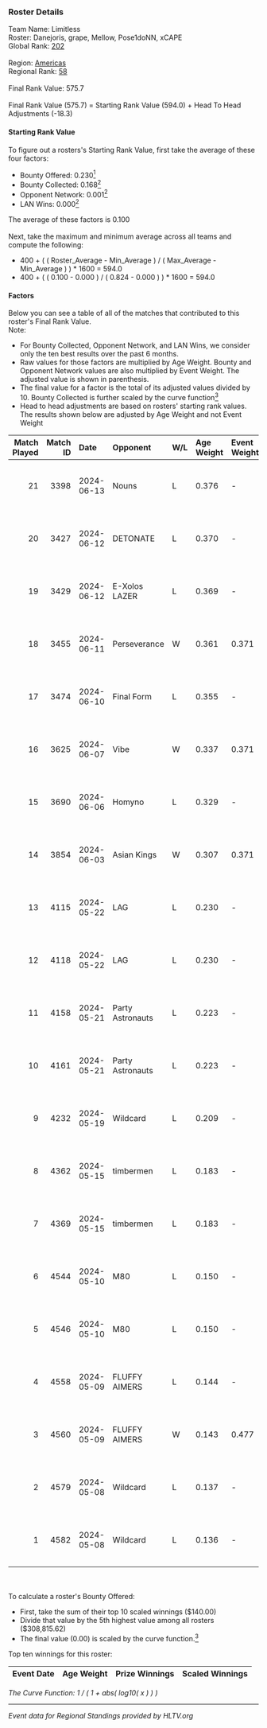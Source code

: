 ### Roster Details<br />
Team Name: Limitless<br />
Roster: Danejoris, grape, Mellow, Pose1doNN, xCAPE<br />
Global Rank: [202](../../standings_global_2024_10_15.md)<br />
<br />
Region: [Americas]( ../../standings_americas_2024_10_15.md)<br />
Regional Rank: [58]( ../../standings_americas_2024_10_15.md)<br />
<br />
Final Rank Value:  575.7<br />
<br />
Final Rank Value (575.7) = Starting Rank Value (594.0) + Head To Head Adjustments (-18.3)<br />

#### Starting Rank Value<br />
To figure out a rosters's Starting Rank Value, first take the average of these four factors:<br />
- Bounty Offered: 0.230[<sup>1</sup>](#table2)
- Bounty Collected: 0.168[<sup>2</sup>](#table1)
- Opponent Network: 0.001[<sup>2</sup>](#table1)
- LAN Wins: 0.000[<sup>2</sup>](#table1)

The average of these factors is 0.100<br />
<br />
Next, take the maximum and minimum average across all teams and compute the following:<br />
- 400 + ( ( Roster_Average - Min_Average ) / ( Max_Average - Min_Average ) ) * 1600 = 594.0
- 400 + ( ( 0.100 - 0.000 ) / ( 0.824 - 0.000 ) ) * 1600 = 594.0


#### Factors<br />
Below you can see a table of all of the matches that contributed to this roster's Final Rank Value.<br />
Note:<br />

- For Bounty Collected, Opponent Network, and LAN Wins, we consider only the ten best results over the past 6 months.
- Raw values for those factors are multiplied by Age Weight. Bounty and Opponent Network values are also multiplied by Event Weight. The adjusted value is shown in parenthesis.
- The final value for a factor is the total of its adjusted values divided by 10. Bounty Collected is further scaled by the curve function[<sup>3</sup>](#curveFunction)
- Head to head adjustments are based on rosters' starting rank values. The results shown below are adjusted by Age Weight and not Event Weight
<span id="table1"></span><br />


| Match Played | Match ID | Date       | Opponent         | W/L | Age Weight | Event Weight | Bounty Collected | Opponent Network | LAN Wins  | H2H Adj. | Roster                                      |
| -: | -: | :- | :- | :- | :- | :- | :- | :- | :- | -: | :- |
|           21 |     3398 | 2024-06-13 | Nouns            | L   | 0.376      | -            | -                | -                | -         |    -0.66 | Danejoris, grape, Mellow, Pose1doNN, xCAPE  |
|           20 |     3427 | 2024-06-12 | DETONATE         | L   | 0.370      | -            | -                | -                | -         |    -7.01 | Danejoris, DooM, grape, Pose1doNN, xCAPE    |
|           19 |     3429 | 2024-06-12 | E-Xolos LAZER    | L   | 0.369      | -            | -                | -                | -         |    -2.99 | Coastal, Danejoris, grape, Pose1doNN, xCAPE |
|           18 |     3455 | 2024-06-11 | Perseverance     | W   | 0.361      | 0.371        | 0.000 (0.000)    | 0.023 (0.003)    | 0 (0.000) |     4.42 | Danejoris, grape, Mellow, Pose1doNN, xCAPE  |
|           17 |     3474 | 2024-06-10 | Final Form       | L   | 0.355      | -            | -                | -                | -         |    -4.36 | Danejoris, grape, Mellow, Pose1doNN, xCAPE  |
|           16 |     3625 | 2024-06-07 | Vibe             | W   | 0.337      | 0.371        | 0.000 (0.000)    | 0.023 (0.003)    | 0 (0.000) |     4.14 | Danejoris, grape, Mellow, Pose1doNN, xCAPE  |
|           15 |     3690 | 2024-06-06 | Homyno           | L   | 0.329      | -            | -                | -                | -         |    -4.08 | Danejoris, grape, Mellow, Pose1doNN, xCAPE  |
|           14 |     3854 | 2024-06-03 | Asian Kings      | W   | 0.307      | 0.371        | 0.000 (0.000)    | 0.000 (0.000)    | 0 (0.000) |     2.54 | Danejoris, grape, Mellow, Pose1doNN, xCAPE  |
|           13 |     4115 | 2024-05-22 | LAG              | L   | 0.230      | -            | -                | -                | -         |    -3.07 | Danejoris, DooM, grape, Mellow, Pose1doNN   |
|           12 |     4118 | 2024-05-22 | LAG              | L   | 0.230      | -            | -                | -                | -         |    -3.13 | Danejoris, DooM, grape, Mellow, Pose1doNN   |
|           11 |     4158 | 2024-05-21 | Party Astronauts | L   | 0.223      | -            | -                | -                | -         |    -1.22 | Danejoris, DooM, grape, Mellow, Pose1doNN   |
|           10 |     4161 | 2024-05-21 | Party Astronauts | L   | 0.223      | -            | -                | -                | -         |    -1.23 | Danejoris, DooM, grape, Mellow, Pose1doNN   |
|            9 |     4232 | 2024-05-19 | Wildcard         | L   | 0.209      | -            | -                | -                | -         |    -0.34 | CAJUN, Danejoris, Mellow, Pose1doNN, xCAPE  |
|            8 |     4362 | 2024-05-15 | timbermen        | L   | 0.183      | -            | -                | -                | -         |    -0.41 | Danejoris, DooM, grape, Mellow, Pose1doNN   |
|            7 |     4369 | 2024-05-15 | timbermen        | L   | 0.183      | -            | -                | -                | -         |    -0.42 | Danejoris, DooM, grape, Mellow, Pose1doNN   |
|            6 |     4544 | 2024-05-10 | M80              | L   | 0.150      | -            | -                | -                | -         |    -0.08 | Danejoris, DooM, grape, Mellow, Pose1doNN   |
|            5 |     4546 | 2024-05-10 | M80              | L   | 0.150      | -            | -                | -                | -         |    -0.08 | Danejoris, DooM, grape, Mellow, Pose1doNN   |
|            4 |     4558 | 2024-05-09 | FLUFFY AIMERS    | L   | 0.144      | -            | -                | -                | -         |    -2.21 | Danejoris, DooM, grape, Mellow, Pose1doNN   |
|            3 |     4560 | 2024-05-09 | FLUFFY AIMERS    | W   | 0.143      | 0.477        | 0.002 (0.000)    | 0.006 (0.000)    | 0 (0.000) |     2.34 | Danejoris, DooM, grape, Mellow, Pose1doNN   |
|            2 |     4579 | 2024-05-08 | Wildcard         | L   | 0.137      | -            | -                | -                | -         |    -0.22 | Danejoris, DooM, grape, Mellow, Pose1doNN   |
|            1 |     4582 | 2024-05-08 | Wildcard         | L   | 0.136      | -            | -                | -                | -         |    -0.22 | Danejoris, DooM, grape, Mellow, Pose1doNN   |

<br />
<span id="table2"></span><br />
To calculate a roster's Bounty Offered:<br />

- First, take the sum of their top 10 scaled winnings ($140.00)
- Divide that value by the 5th highest value among all rosters ($308,815.62)
- The final value (0.00) is scaled by the curve function.[<sup>3</sup>](#curveFunction)

Top ten winnings for this roster:<br />

| Event Date | Age Weight | Prize Winnings | Scaled Winnings |
| :- | -: | :- | :- |


<span id="curveFunction"></span>_The Curve Function: 1 / ( 1 + abs( log10( x ) ) )_<br />

---
_Event data for Regional Standings provided by HLTV.org_<br />
